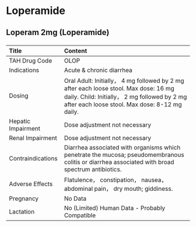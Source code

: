 # Loperamide

## Loperam 2mg (Loperamide)

##### 

| Title              | Content                                                                                                                                                                                |
|:-------------------|:---------------------------------------------------------------------------------------------------------------------------------------------------------------------------------------|
| TAH Drug Code      | OLOP                                                                                                                                                                                   |
| Indications        | Acute & chronic diarrhea                                                                                                                                                               |
| Dosing             | Oral Adult: Initially， 4 mg followed by 2 mg after each loose stool. Max dose: 16 mg daily. Child: Initially， 2 mg followed by 2 mg after each loose stool. Max dose: 8-12 mg daily. |
| Hepatic Impairment | Dose adjustment not necessary                                                                                                                                                          |
| Renal Impairment   | Dose adjustment not necessary                                                                                                                                                          |
| Contraindications  | Diarrhea associated with organisms which penetrate the mucosa; pseudomembranous colitis or diarrhea associated with broad spectrum antibiotics.                                        |
| Adverse Effects    | Flatulence， constipation， nausea， abdominal pain， dry mouth; giddiness.                                                                                                            |
| Pregnancy          | No Data                                                                                                                                                                                |
| Lactation          | No (Limited) Human Data - Probably Compatible                                                                                                                                          |

